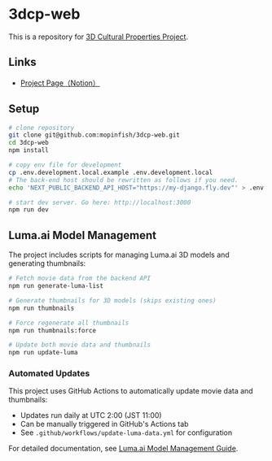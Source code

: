 # 3dcp-web

This is a repository for [3D Cultural Properties Project](https://3dcp.geofirm.info/).

## Links

- [Project Page（Notion）](https://code4japan-community.notion.site/3D-1d8a6c65652e800fb3ded17109a5369a)

## Setup

```bash
# clone repository
git clone git@github.com:mopinfish/3dcp-web.git
cd 3dcp-web
npm install

# copy env file for development
cp .env.development.local.example .env.development.local
# The back-end host should be rewritten as follows if you need.
echo 'NEXT_PUBLIC_BACKEND_API_HOST="https://my-django.fly.dev"' > .env.development.local

# start dev server. Go here: http://localhost:3000
npm run dev
```

## Luma.ai Model Management

The project includes scripts for managing Luma.ai 3D models and generating thumbnails:

```bash
# Fetch movie data from the backend API
npm run generate-luma-list

# Generate thumbnails for 3D models (skips existing ones)
npm run thumbnails

# Force regenerate all thumbnails
npm run thumbnails:force

# Update both movie data and thumbnails
npm run update-luma
```

### Automated Updates

This project uses GitHub Actions to automatically update movie data and thumbnails:
- Updates run daily at UTC 2:00 (JST 11:00)
- Can be manually triggered in GitHub's Actions tab
- See `.github/workflows/update-luma-data.yml` for configuration

For detailed documentation, see [Luma.ai Model Management Guide](./docs/LUMA_MODEL_MANAGEMENT.md).
